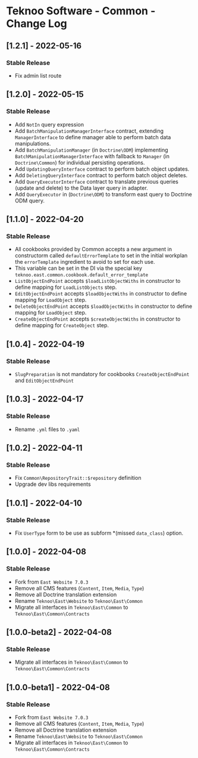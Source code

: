 # Teknoo Software - Common - Change Log

## [1.2.1] - 2022-05-16
### Stable Release
- Fix admin list route

## [1.2.0] - 2022-05-15
### Stable Release
- Add `NotIn` query expression
- Add `BatchManipulationManagerInterface` contract, extending `ManagerInterface` to define manager able to perform 
  batch data manipulations.
- Add `BatchManipulationManager` (in `Doctrine\ODM`) implementing `BatchManipulationManagerInterface` with fallback to
 `Manager` (in `Doctrine\Common`) for individual persisting operations.
- Add `UpdatingQueryInterface` contract to perform batch object updates.
- Add `DeletingQueryInterface` contract to perform batch object deletes.
- Add `QueryExecutorInterface` contract to translate previous queries (update and delete) to the Data layer query in 
  adapter.
- Add `QueryExecutor` in (`Doctrine\ODM`) to transform east query to Doctrine ODM query.

## [1.1.0] - 2022-04-20
### Stable Release
- All cookbooks provided by Common accepts a new argument in constructorm called `defaultErrorTemplate` to set in the
  initial workplan the `errorTemplate` ingredient to avoid to set for each use.
- This variable can be set in the DI via the special key `teknoo.east.common.cookbook.default_error_template`
- `ListObjectEndPoint` accepts `$loadListObjectWiths` in constructor to define mapping for `LoadListObjects` step.
- `EditObjectEndPoint` accepts `$loadObjectWiths` in constructor to define mapping for `LoadObject` step.
- `DeleteObjectEndPoint` accepts `$loadObjectWiths` in constructor to define mapping for `LoadObject` step.
- `CreateObjectEndPoint` accepts `$createObjectWiths` in constructor to define mapping for `CreateObject` step.

## [1.0.4] - 2022-04-19
### Stable Release
- `SlugPreparation` is not mandatory for cookbooks `CreateObjectEndPoint` and `EditObjectEndPoint`

## [1.0.3] - 2022-04-17
### Stable Release
- Rename `.yml` files to `.yaml`

## [1.0.2] - 2022-04-11
### Stable Release
- Fix `Common\RepositoryTrait::$repository` definition
- Upgrade dev libs requirements

## [1.0.1] - 2022-04-10
### Stable Release
- Fix `UserType` form to be use as subform *(missed `data_class`) option. 

## [1.0.0] - 2022-04-08
### Stable Release
- Fork from `East Website 7.0.3`
- Remove all CMS features (`Content`, `Item`, `Media`, `Type`)
- Remove all Doctrine translation extension
- Rename `Teknoo\East\Website` to `Teknoo\East\Common`
- Migrate all interfaces in `Teknoo\East\Common` to `Teknoo\East\Common\Contracts`

## [1.0.0-beta2] - 2022-04-08
### Stable Release
- Migrate all interfaces in `Teknoo\East\Common` to `Teknoo\East\Common\Contracts`

## [1.0.0-beta1] - 2022-04-08
### Stable Release
- Fork from `East Website 7.0.3`
- Remove all CMS features (`Content`, `Item`, `Media`, `Type`)
- Remove all Doctrine translation extension
- Rename `Teknoo\East\Website` to `Teknoo\East\Common`
- Migrate all interfaces in `Teknoo\East\Common` to `Teknoo\East\Common\Contracts`
